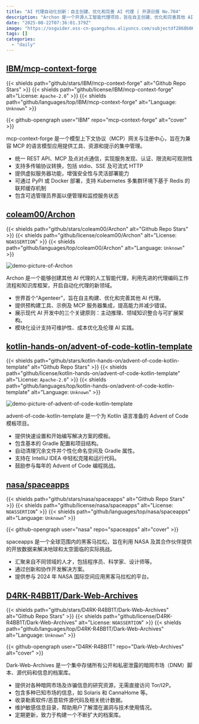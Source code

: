 ```yaml
---
title: "AI 代理自动化创新：自主创建、优化和完善 AI 代理 | 开源日报 No.704"
description: "Archon 是一个开源人工智能代理项目，旨在自主创建、优化和完善其他 AI 代理，开辟自动化代理的新领域。它提供预构建工具和示例，强调主动推理、领域知识整合和可扩展架构，采用模块化设计以支持可维护性和伦理 AI 实践。"
date: "2025-08-22T07:36:01.379Z"
image: "https://osguider.oss-cn-guangzhou.aliyuncs.com/subjectdf2868b0691deeb2db1aad5c22ba3416.png"
tags: []
categories:
  - "daily"
---
```


## [IBM/mcp-context-forge](https://github.com/IBM/mcp-context-forge)

{{< shields path="github/stars/IBM/mcp-context-forge" alt="Github Repo Stars" >}} {{< shields path="github/license/IBM/mcp-context-forge" alt="License: `Apache-2.0`" >}} {{< shields path="github/languages/top/IBM/mcp-context-forge" alt="Language: `Unknown`" >}}

{{< github-opengraph user="IBM" repo="mcp-context-forge" alt="cover" >}}

mcp-context-forge 是一个模型上下文协议（MCP）网关与注册中心，旨在为兼容 MCP 的语言模型应用提供工具、资源和提示的集中管理。

- 统一 REST API、MCP 及点对点通信，实现服务发现、认证、限流和可观测性
- 支持多传输协议转换，包括 stdio、SSE 及可流式 HTTP
- 提供虚拟服务器功能，增强安全性与灵活部署能力
- 可通过 PyPI 或 Docker 部署，支持 Kubernetes 多集群环境下基于 Redis 的联邦缓存机制
- 包含可选管理员界面以便管理和监控服务状态
  
## [coleam00/Archon](https://github.com/coleam00/Archon)

{{< shields path="github/stars/coleam00/Archon" alt="Github Repo Stars" >}} {{< shields path="github/license/coleam00/Archon" alt="License: `NOASSERTION`" >}} {{< shields path="github/languages/top/coleam00/Archon" alt="Language: `Unknown`" >}}

![demo-picture-of-Archon](https://static.osguider.com/subject/github/coleam00/Archon/98031ea58ce45d24dfdb2cee64c138d8.png)

Archon 是一个能够创建其他 AI 代理的人工智能代理，利用先进的代理编码工作流程和知识库框架，开启自动化代理的新领域。

- 世界首个“Agenteer”，旨在自主构建、优化和完善其他 AI 代理。
- 提供预构建工具、示例及 MCP 服务器集成，提高能力并减少错误。
- 展示现代 AI 开发中的三个关键原则：主动推理、领域知识整合与可扩展架构。
- 模块化设计支持可维护性、成本优化及伦理 AI 实践。
  
## [kotlin-hands-on/advent-of-code-kotlin-template](https://github.com/kotlin-hands-on/advent-of-code-kotlin-template)

{{< shields path="github/stars/kotlin-hands-on/advent-of-code-kotlin-template" alt="Github Repo Stars" >}} {{< shields path="github/license/kotlin-hands-on/advent-of-code-kotlin-template" alt="License: `Apache-2.0`" >}} {{< shields path="github/languages/top/kotlin-hands-on/advent-of-code-kotlin-template" alt="Language: `Unknown`" >}}

![demo-picture-of-advent-of-code-kotlin-template](https://static.osguider.com/subject/github/kotlin-hands-on/advent-of-code-kotlin-template/e0b71a8badea76da31f03c673e9e9227.png)

advent-of-code-kotlin-template 是一个为 Kotlin 语言准备的 Advent of Code 模板项目。

- 提供快速设置和开始编写解决方案的模板。
- 包含基本的 Gradle 配置和项目结构。
- 自动清理冗余文件并个性化命名空间及 Gradle 属性。
- 支持在 IntelliJ IDEA 中轻松克隆和运行代码。
- 鼓励参与每年的 Advent of Code 编程挑战。
  
## [nasa/spaceapps](https://github.com/nasa/spaceapps)

{{< shields path="github/stars/nasa/spaceapps" alt="Github Repo Stars" >}} {{< shields path="github/license/nasa/spaceapps" alt="License: `NOASSERTION`" >}} {{< shields path="github/languages/top/nasa/spaceapps" alt="Language: `Unknown`" >}}

{{< github-opengraph user="nasa" repo="spaceapps" alt="cover" >}}

spaceapps 是一个全球范围内的黑客马拉松，旨在利用 NASA 及其合作伙伴提供的开放数据来解决地球和太空面临的实际挑战。

- 汇聚来自不同领域的人才，包括程序员、科学家、设计师等。
- 通过创新和协作开发解决方案。
- 提供参与 2024 年 NASA 国际空间应用黑客马拉松的平台。
  
## [D4RK-R4BB1T/Dark-Web-Archives](https://github.com/D4RK-R4BB1T/Dark-Web-Archives)

{{< shields path="github/stars/D4RK-R4BB1T/Dark-Web-Archives" alt="Github Repo Stars" >}} {{< shields path="github/license/D4RK-R4BB1T/Dark-Web-Archives" alt="License: `NOASSERTION`" >}} {{< shields path="github/languages/top/D4RK-R4BB1T/Dark-Web-Archives" alt="Language: `Unknown`" >}}

{{< github-opengraph user="D4RK-R4BB1T" repo="Dark-Web-Archives" alt="cover" >}}

Dark-Web-Archives 是一个集中存储所有公开和私密泄露的暗网市场（DNM）脚本、源代码和信息的档案库。

- 提供对各种暗网市场及诈骗信息的研究资源，无需直接访问 Tor/I2P。
- 包含多种已知市场的信息，如 Solaris 和 CannaHome 等。
- 收录勒索软件/恶意软件源代码及相关统计数据。
- 维护敏感信息目录，帮助用户了解潜在漏洞与技术使用情况。
- 定期更新，致力于构建一个不断扩大的档案库。
  
